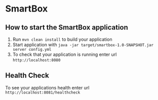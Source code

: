 # SmartBox

How to start the SmartBox application
---

1. Run `mvn clean install` to build your application
1. Start application with `java -jar target/smartbox-1.0-SNAPSHOT.jar server config.yml`
1. To check that your application is running enter url `http://localhost:8080`

Health Check
---

To see your applications health enter url `http://localhost:8081/healthcheck`

